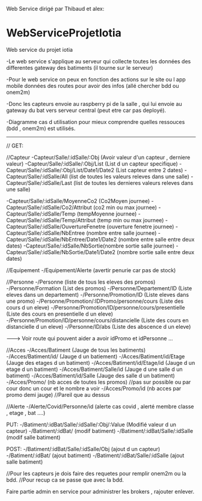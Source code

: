 Web Service dirigé par Thibaud et alex:

# WebServiceProjetIotia
Web service du projet iotia

-Le web service s'applique au serveur qui collecte toutes les données des differentes gateway des batiments (il tourne sur le serveur)

-Pour le web service on peux en fonction des actions sur le site ou l app mobile données des routes pour avoir des infos (allé chercher bdd ou onem2m)

-Donc les capteurs envoie au raspberry pi de la salle , qui lui envoie au gateway du bat vers serveur central (peut etre car pas deployé).

-Diagramme cas d utilisation pour mieux comprendre quelles ressouces (bdd , onem2m) est utilisés.

--------------------------------------------
//
GET:

//Capteur
-Capteur/Salle/:idSalle/:Obj (Avoir valeur d'un capteur , derniere valeur)
-Capteur/Salle/:idSalle/:Obj/List (List d un capteur specifique)
-Capteur/Salle/:idSalle/:Obj/List/Date1/Date2 (List capteur entre 2 dates)
-Capteur/Salle/:idSalle/All (list de toutes les valeurs releves dans une salle)
-Capteur/Salle/:idSalle/Last (list de toutes les dernieres valeurs releves dans une salle)

-Capteur/Salle/:idSalle/MoyenneCo2 (Co2Moyen journee)
-Capteur/Salle/:idSalle/Co2/Attribut (co2 min ou max journee)
-Capteur/Salle/:idSalle/Temp (tempMoyenne journee)
-Capteur/Salle/:idSalle/Temp/Attribut (temp min ou max  journee)
-Capteur/Salle/:idSalle/OuvertureFenetre (ouverture fenetre journee)
-Capteur/Salle/:idSalle/NbEntree (nombre entre salle journee)
-Capteur/Salle/:idSalle/NbEntree/Date1/Date2 (nombre entre salle entre deux dates)
-Capteur/Salle/:idSalle/NbSortie(nombre sortie salle journee)
-Capteur/Salle/:idSalle/NbSortie/Date1/Date2 (nombre sortie salle entre deux dates)

//Equipement
-/Equipement/Alerte (avertir penurie car pas de stock)

//Personne
-/Personne (liste de tous les eleves des promos)
-/Personne/Formation (List des promos)
-/Personne/Departement/ID (Liste eleves dans un departement)
-/Personne/Promotion/ID (Liste eleves dans une promo)
-/Personne/Promotion/:IDPromo/personne/cours (Liste des cours d un eleve)
-/Personne/Promotion/ID/personne/cours/presentielle (Liste des cours en presentielle d un eleve)
-/Personne/Promotion/ID/personne/cours/distancielle (Liste des cours en distancielle d un eleve)
-/Personne/ID/abs (Liste des abscence d un eleve)

---> Voir route qui pouvent aider a avoir idPromo et idPersonne ...

//Acces
-/Acces/Batiment (Jauge de tous les batiments)
-/Acces/Batiment/id/ (Jauge d un batiement)
-/Acces/Batiment/id/Etage (Jauge des etages d un batiment)
-/Acces/Batiment/id/Etage/id (Jauge d un etage d un batiment)
-/Acces/Batiment/Salle/id (Jauge d une salle d un batiment)
-/Acces/Batiment/id/Salle (Jauge des salle d un batiment)
-/Acces/Promo/ (nb acces de toutes les promos)  //pas sur possible ou par cour donc un cour et le nombre a voir 
-/Acces/Promo/id (nb acces par promo demi jauge)  //Pareil que au dessus 

//Alerte 
-/Alerte/Covid/Personne/id (alerte cas covid , alerté membre classe , etage , bat ....)

PUT:
-/Batiment/:idBat/Salle/:idSalle/:Obj/:Value (Modifié valeur d un capteur)
-/Batiment/:idBat/ (modif batiment)
-/Batiment/:idBat/Salle/:idSalle (modif salle batiment)


POST:
-/Batiment/:idBat/Salle/:idSalle/Obj (ajout d un capteur)
-/Batiment/:idBat/ (ajout batiment)
-/Batiment/:idBat/Salle/:idSalle (ajout salle batiment)

//Pour les capteurs je dois faire des requetes pour remplir onem2m ou la bdd.
//Pour recup ca se passe que avec la bdd.


Faire partie admin en service pour administrer les brokers , rajouter enlever.


